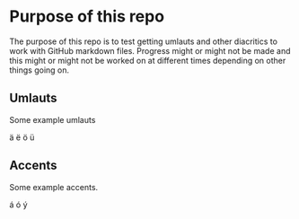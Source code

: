 # Purpose of this repo

The purpose of this repo is to test getting umlauts and other diacritics to work
with GitHub markdown files. Progress might or might not be made and this might
or might not be worked on at different times depending on other things going on.

## Umlauts

Some example umlauts

ä ë ö ü

## Accents

Some example accents.

á ó ý


